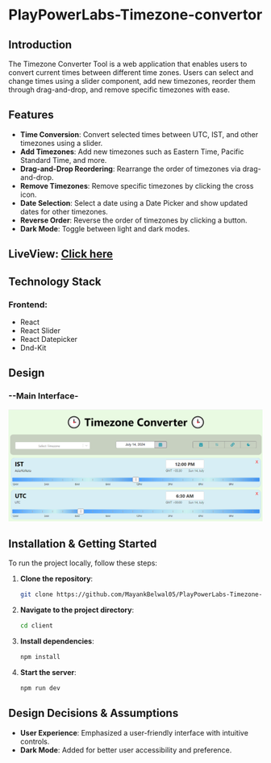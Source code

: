 # PlayPowerLabs-Timezone-convertor 

## Introduction 
The Timezone Converter Tool is a web application that enables users to convert current times between different time zones. Users can select and change times using a slider component, add new timezones, reorder them through drag-and-drop, and remove specific timezones with ease.

## Features 
- **Time Conversion**: Convert selected times between UTC, IST, and other timezones using a slider.
- **Add Timezones**: Add new timezones such as Eastern Time, Pacific Standard Time, and more.
- **Drag-and-Drop Reordering**: Rearrange the order of timezones via drag-and-drop.
- **Remove Timezones**: Remove specific timezones by clicking the cross icon.
- **Date Selection**: Select a date using a Date Picker and show updated dates for other timezones.
- **Reverse Order**: Reverse the order of timezones by clicking a button.
- **Dark Mode**: Toggle between light and dark modes.

## LiveView: [Click here](https://play-power-labs-timezone-convertor.vercel.app/)

## Technology Stack 
### Frontend:
- React
- React Slider
- React Datepicker
- Dnd-Kit

## Design 
### --Main Interface-

![alt text](<client/src/assets/tzone main.png>)

## Installation & Getting Started 
To run the project locally, follow these steps:

1. **Clone the repository**:
    ```bash
    git clone https://github.com/MayankBelwal05/PlayPowerLabs-Timezone-convertor.git
    ```
2. **Navigate to the project directory**:
    ```bash
    cd client
    ```
3. **Install dependencies**:
    ```bash
    npm install
    ```
4. **Start the server**:
    ```bash
    npm run dev
    ```

## Design Decisions & Assumptions 
- **User Experience**: Emphasized a user-friendly interface with intuitive controls.
- **Dark Mode**: Added for better user accessibility and preference.

